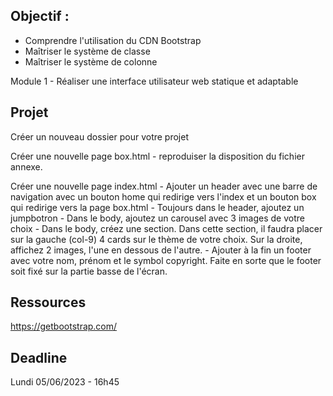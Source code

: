 Objectif :
- 

- Comprendre l'utilisation du CDN Bootstrap
- Maîtriser le système de classe
- Maîtriser le système de colonne

Module 1 - Réaliser une interface utilisateur web statique et adaptable

Projet
- 

Créer un nouveau dossier pour votre projet

Créer une nouvelle page box.html
    - reproduiser la disposition du fichier annexe.

Créer une nouvelle page index.html
    - Ajouter un header avec une barre de navigation avec un bouton home qui redirige vers l'index et un bouton box qui redirige vers la page box.html
    - Toujours dans le header, ajoutez un jumpbotron
    - Dans le body, ajoutez un carousel avec 3 images de votre choix
    - Dans le body, créez une section. Dans cette section, il faudra placer sur la gauche (col-9) 4 cards sur le thème de votre choix. Sur la droite, affichez 2 images, l'une en dessous de l'autre.
    - Ajouter à la fin un footer avec votre nom, prénom et le symbol copyright. Faite en sorte que le footer soit fixé sur la partie basse de l'écran.


Ressources
- 
https://getbootstrap.com/



Deadline
-

Lundi 05/06/2023 - 16h45